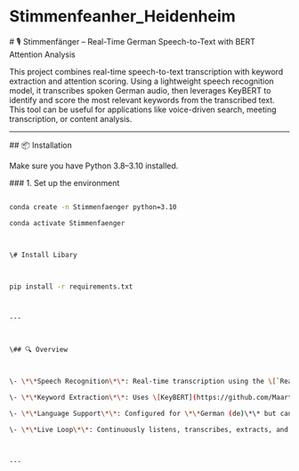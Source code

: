# Stimmenfeanher\_Heidenheim







\# 🎙️ Stimmenfänger – Real-Time German Speech-to-Text with BERT Attention Analysis



This project combines real-time speech-to-text transcription with keyword extraction and attention scoring. Using a lightweight speech recognition model, it transcribes spoken German audio, then leverages KeyBERT to identify and score the most relevant keywords from the transcribed text. This tool can be useful for applications like voice-driven search, meeting transcription, or content analysis.



---



\## 📦 Installation



Make sure you have Python 3.8–3.10 installed.



\### 1. Set up the environment



```bash

conda create -n Stimmenfaenger python=3.10

conda activate Stimmenfaenger



\# Install Libary



pip install -r requirements.txt



---



\## 🔍 Overview



\- \*\*Speech Recognition\*\*: Real-time transcription using the \[`RealtimeSTT`](https://github.com/Uberi/speech\_recognition) interface.

\- \*\*Keyword Extraction\*\*: Uses \[KeyBERT](https://github.com/MaartenGr/KeyBERT) with the `sentence-transformers/LaBSE` model to score and extract keywords from the transcribed speech.

\- \*\*Language Support\*\*: Configured for \*\*German (de)\*\* but can be adjusted.

\- \*\*Live Loop\*\*: Continuously listens, transcribes, extracts, and prints keywords until interrupted.



---





